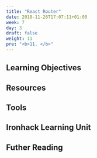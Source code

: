```yaml
---
title: "React Router"
date: 2018-11-26T17:07:11+01:00
week: 7
day: 3
draft: false
weight: 11
pre: "<b>11. </b>"
---
```


## Learning Objectives

## Resources

## Tools

## Ironhack Learning Unit

## Futher Reading

